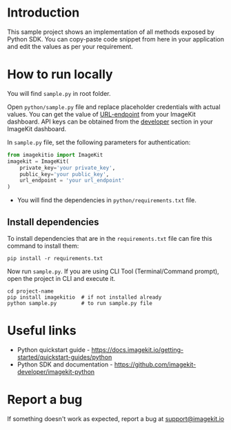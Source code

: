 # Introduction 

This sample project shows an implementation of all methods exposed by Python SDK. You can copy-paste code snippet from here in your application and edit the values as per your requirement.

# How to run locally

You will find `sample.py` in root folder. 

Open `python/sample.py` file and replace placeholder credentials with actual values. You can get the value of [URL-endpoint](https://imagekit.io/dashboard#url-endpoints) from your ImageKit dashboard. API keys can be obtained from the [developer](https://imagekit.io/dashboard/developer/api-keys) section in your ImageKit dashboard.

In `sample.py` file, set the following parameters for authentication:

```python
from imagekitio import ImageKit
imagekit = ImageKit(
    private_key='your private_key',
    public_key='your public_key',
    url_endpoint = 'your url_endpoint'
)
```

- You will find the dependencies in `python/requirements.txt` file.

## Install dependencies

To install dependencies that are in the `requirements.txt` file can fire this command to install them:

```shell
pip install -r requirements.txt
```

Now run `sample.py`. If you are using CLI Tool (Terminal/Command prompt), open the project in CLI and execute it.

```shell
cd project-name
pip install imagekitio  # if not installed already
python sample.py        # to run sample.py file
```

# Useful links
* Python quickstart guide - https://docs.imagekit.io/getting-started/quickstart-guides/python
* Python SDK and documentation - https://github.com/imagekit-developer/imagekit-python

# Report a bug
If something doesn't work as expected, report a bug at [support@imagekit.io](https://github.com/imagekit-developer/imagekit-python)
